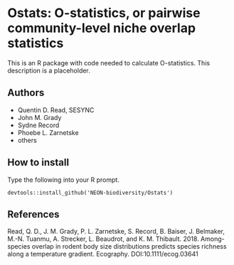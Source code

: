 # Ostats: O-statistics, or pairwise community-level niche overlap statistics

This is an R package with code needed to calculate O-statistics. This description is a placeholder.

## Authors

* Quentin D. Read, SESYNC
* John M. Grady
* Sydne Record
* Phoebe L. Zarnetske
* others

## How to install

Type the following into your R prompt.

```
devtools::install_github('NEON-biodiversity/Ostats')
```

## References

Read, Q. D., J. M. Grady, P. L. Zarnetske, S. Record, B. Baiser, J. Belmaker, M.-N. Tuanmu, A. Strecker, L. Beaudrot, and K. M. Thibault. 2018. Among-species overlap in rodent body size distributions predicts species richness along a temperature gradient. Ecography. DOI:10.1111/ecog.03641
